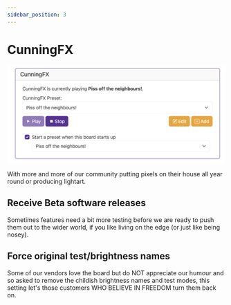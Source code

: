 ```yaml
---
sidebar_position: 3
---
```


# CunningFX

![Baldrick8 Web Interface CunningfX ](../img/cunningfx.png)

With more and more of our community putting pixels on their house all year round or producing lightart.
## Receive Beta software releases

Sometimes features need a bit more testing before we are ready to push them out to the wider world, if you like living on the edge (or just like being nosey).

## Force original test/brightness names

Some of our vendors love the board but do NOT appreciate our humour and so asked to remove the childish brightness names and test modes, this setting let's those customers WHO BELIEVE IN FREEDOM turn them back on.

